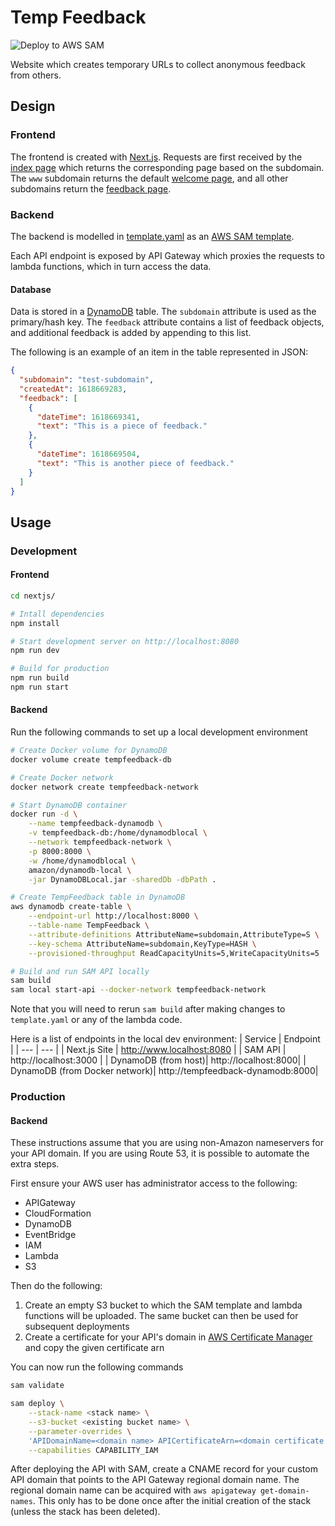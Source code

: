 # Temp Feedback

![Deploy to AWS SAM](https://github.com/connlim/temp-feedback/actions/workflows/actions.yaml/badge.svg)

Website which creates temporary URLs to collect anonymous feedback from others.

## Design

### Frontend

The frontend is created with [Next.js](https://nextjs.org/). Requests are first received by the [index page](nextjs/pages/index.js) which returns the corresponding page based on the subdomain. The `www` subdomain returns the default [welcome page](nextjs/views/welcome.js), and all other subdomains return the [feedback page](nextjs/views/feedback.js).

### Backend

The backend is modelled in [template.yaml](template.yaml) as an [AWS SAM template](https://docs.aws.amazon.com/serverless-application-model/latest/developerguide/what-is-sam.html).

Each API endpoint is exposed by API Gateway which proxies the requests to lambda functions, which in turn access the data.

#### Database

Data is stored in a [DynamoDB](https://docs.aws.amazon.com/amazondynamodb/latest/developerguide/Introduction.html) table. The `subdomain` attribute is used as the primary/hash key. The `feedback` attribute contains a list of feedback objects, and additional feedback is added by appending to this list.

The following is an example of an item in the table represented in JSON:

```json
{
  "subdomain": "test-subdomain",
  "createdAt": 1618669283,
  "feedback": [
    {
      "dateTime": 1618669341,
      "text": "This is a piece of feedback."
    },
    {
      "dateTime": 1618669504,
      "text": "This is another piece of feedback."
    }
  ]
}
```

## Usage

### Development

#### Frontend

```bash
cd nextjs/

# Intall dependencies
npm install 

# Start development server on http://localhost:8080
npm run dev

# Build for production
npm run build
npm run start
```

#### Backend

Run the following commands to set up a local development environment

```bash
# Create Docker volume for DynamoDB
docker volume create tempfeedback-db

# Create Docker network
docker network create tempfeedback-network

# Start DynamoDB container
docker run -d \
    --name tempfeedback-dynamodb \
    -v tempfeedback-db:/home/dynamodblocal \
    --network tempfeedback-network \
    -p 8000:8000 \
    -w /home/dynamodblocal \
    amazon/dynamodb-local \
    -jar DynamoDBLocal.jar -sharedDb -dbPath .

# Create TempFeedback table in DynamoDB
aws dynamodb create-table \
    --endpoint-url http://localhost:8000 \
    --table-name TempFeedback \
    --attribute-definitions AttributeName=subdomain,AttributeType=S \
    --key-schema AttributeName=subdomain,KeyType=HASH \
    --provisioned-throughput ReadCapacityUnits=5,WriteCapacityUnits=5

# Build and run SAM API locally
sam build
sam local start-api --docker-network tempfeedback-network
```

Note that you will need to rerun `sam build` after making changes to `template.yaml` or any of the lambda code.

Here is a list of endpoints in the local dev environment:
| Service | Endpoint |
| --- | --- |
| Next.js Site | http://www.localhost:8080 |
| SAM API | http://localhost:3000 |
| DynamoDB (from host)| http://localhost:8000|
| DynamoDB (from Docker network)| http://tempfeedback-dynamodb:8000|

### Production

#### Backend

These instructions assume that you are using non-Amazon nameservers for your API domain. If you are using Route 53, it is possible to automate the extra steps.

First ensure your AWS user has administrator access to the following:

- APIGateway
- CloudFormation
- DynamoDB
- EventBridge
- IAM
- Lambda
- S3

Then do the following:

1. Create an empty S3 bucket to which the SAM template and lambda functions will be uploaded. The same bucket can then be used for subsequent deployments
2. Create a certificate for your API's domain in [AWS Certificate Manager](https://aws.amazon.com/certificate-manager/) and copy the given certificate arn

You can now run the following commands 

```bash
sam validate

sam deploy \
    --stack-name <stack name> \
    --s3-bucket <existing bucket name> \
    --parameter-overrides \
    'APIDomainName=<domain name> APICertificateArn=<domain certificate arn>' \
    --capabilities CAPABILITY_IAM
```

After deploying the API with SAM, create a CNAME record for your custom API domain that points to the API Gateway regional domain name. The regional domain name can be acquired with `aws apigateway get-domain-names`. This only has to be done once after the initial creation of the stack (unless the stack has been deleted).
